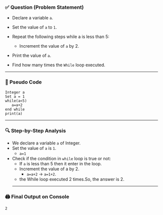 ### ✅ **Question (Problem Statement)**
* Declare a variable `a`.
* Set the value of `a` to `1`.
* Repeat the following steps while a is less than 5:

   * Increment the value of `a` by 2.
* Print the value of `a`.
* Find how many times the `While` loop executed.
----

### 🧠 **Pseudo Code**

````
Integer a
Set a = 1
while(a<5)
   a=a+2
end while
print(a)
 ````
-------

### 🔍 **Step-by-Step Analysis**
* We declare a variable `a` of Integer.
* Set the value of `a` is `1`.
    *  `a=1`
* Check if the condition in `while` loop is true or not:
  * If `a` is less than 5 then it enter in the loop.
  * Increment the value of a by 2.
      * `a=a+2` -> `a=1+2`.
  * the While loop executed 2 times.So, the answer is 2.
  ----
 ### 🖨️ **Final Output on Console**

 ````
2

````
